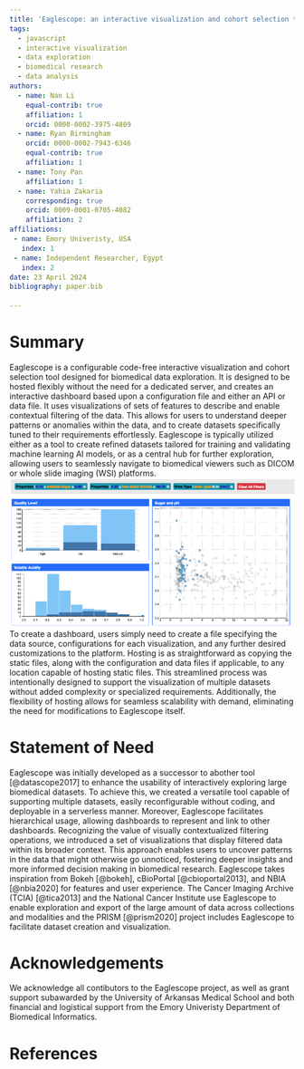 ```yaml
---
title: 'Eaglescope: an interactive visualization and cohort selection tool for biomedical data exploration.'
tags:
  - javascript
  - interactive visualization
  - data exploration
  - biomedical research
  - data analysis
authors:
  - name: Nan Li
    equal-contrib: true
    affiliation: 1
    orcid: 0000-0002-3975-4809
  - name: Ryan Birmingham
    orcid: 0000-0002-7943-6346
    equal-contrib: true
    affiliation: 1
  - name: Tony Pan
    affiliation: 1
  - name: Yahia Zakaria
    corresponding: true
    orcid: 0009-0001-0705-4082
    affiliation: 2
affiliations:
 - name: Emory Univeristy, USA
   index: 1
 - name: Independent Researcher, Egypt
   index: 2
date: 23 April 2024
bibliography: paper.bib

---
```


# Summary

Eaglescope is a configurable code-free interactive visualization and cohort selection tool designed for biomedical data exploration. It is designed to be hosted flexibly without the need for a dedicated server, and creates an interactive dashboard based upon a configuration file and either an API or data file. It uses visualizations of sets of features to describe and enable contextual filtering of the data. This allows for users to understand deeper patterns or anomalies within the data, and to create datasets specifically tuned to their requirements effortlessly.
Eaglescope is typically utilized either as a tool to create refined datasets tailored for training and validating machine learning AI models, or as a central hub for further exploration, allowing users to seamlessly navigate to biomedical viewers such as DICOM or whole slide imaging (WSI) platforms.
![Interactive Contextual Visualizations](./ContextualVis.png)
To create a dashboard, users simply need to create a file specifying the data source, configurations for each visualization, and any further desired customizations to the platform. Hosting is as straightforward as copying the static files, along with the configuration and data files if applicable, to any location capable of hosting static files. This streamlined process was intentionally designed to support the visualization of multiple datasets without added complexity or specialized requirements. Additionally, the flexibility of hosting allows for seamless scalability with demand, eliminating the need for modifications to Eaglescope itself.

# Statement of Need

Eaglescope was initially developed as a successor to abother tool [@datascope2017] to enhance the usability of interactively exploring large biomedical datasets. To achieve this, we created a versatile tool capable of supporting multiple datasets, easily reconfigurable without coding, and deployable in a serverless manner. Moreover, Eaglescope facilitates hierarchical usage, allowing dashboards to represent and link to other dashboards. Recognizing the value of visually contextualized filtering operations, we introduced a set of visualizations that display filtered data within its broader context. This approach enables users to uncover patterns in the data that might otherwise go unnoticed, fostering deeper insights and more informed decision making in biomedical research.
Eaglescope takes inspiration from Bokeh [@bokeh], cBioPortal [@cbioportal2013], and NBIA [@nbia2020] for features and user experience.
The Cancer Imaging Archive (TCIA) [@tica2013] and the National Cancer Institute use Eaglescope to enable exploration and export of the large amount of data across collections and modalities and the PRISM [@prism2020] project includes Eaglescope to facilitate dataset creation and visualization.

# Acknowledgements

We acknowledge all contibutors to the Eaglescope project, as well as grant support subawarded by the University of Arkansas Medical School and both financial and logistical support from the Emory Univeristy Department of Biomedical Informatics.

# References

